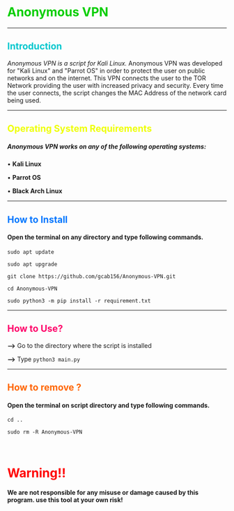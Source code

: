 <h1 style="color:rgb(7, 206, 0)">Anonymous VPN</h1>

------------------------------------------------------------------------


<h2 style="color:rgb(0, 199, 206)">Introduction</h2>

<p><i>Anonymous VPN is a script for Kali Linux.</i> Anonymous VPN was developed for "Kali Linux" and "Parrot OS" in order to protect the user on public networks and on the internet. This VPN connects the user to the TOR Network providing the user with increased privacy and security. Every time the user connects, the script changes the MAC Address of the network card being used.</p>

------------------------------------------------------------------------

<h2 style="color:rgb(238, 255, 0)">Operating System Requirements</h2>

<h5>Anonymous VPN works on any of the following operating systems:</h5>
<p>• <b>Kali Linux</b></p>
<p>• <b>Parrot OS</b></p>
<p>• <b>Black Arch Linux</b></p>

------------------------------------------------------------------------

<h2 style="color:rgb(0, 119, 255)">How to Install</h2>

<h4>Open the terminal on any directory and type following commands.</h4>

`sudo apt update`

`sudo apt upgrade`

`git clone https://github.com/gcab156/Anonymous-VPN.git`

`cd Anonymous-VPN`

`sudo python3 -m pip install -r requirement.txt`

------------------------------------------------------------------------ 

<h2 style="color:rgb(255, 0, 106)">How to Use?</h2>

**-->** Go to the directory where the script is installed

**-->** Type `python3 main.py`

------------------------------------------------------------------------

<h2 style="color:rgb(255, 102, 0)">How to remove ?</h2>

<h4>Open the terminal on script directory and type following commands.</h4>

`cd ..`

`sudo rm -R Anonymous-VPN`

<br>
<h1 style="color:red">Warning!!</h1>
<p><b>We are not responsible for any misuse or damage caused by this program. use this tool at your own risk!</b></p>
